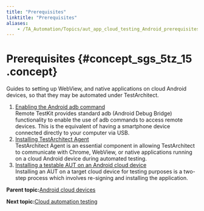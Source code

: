 ```yaml
--- 
title: "Prerequisites"
linktitle: "Prerequisites"
aliases: 
    - /TA_Automation/Topics/aut_app_cloud_testing_Android_prerequisites.html
---
```

# Prerequisites {#concept_sgs_5tz_15 .concept}

Guides to setting up WebView, and native applications on cloud Android devices, so that they may be automated under TestArchitect.

1.  [Enabling the Android adb command](../../TA_Automation/Topics/aut_app_cloud_testing_Android_adb.html)  
Remote TestKit provides standard adb \(Android Debug Bridge\) functionality to enable the use of adb commands to access remote devices. This is the equivalent of having a smartphone device connected directly to your computer via USB.
2.  [Installing TestArchitect Agent](../../TA_Automation/Topics/aut_app_cloud_testing_Android_agent.html)  
TestArchitect Agent is an essential component in allowing TestArchitect to communicate with Chrome, WebView, or native applications running on a cloud Android device during automated testing.
3.  [Installing a testable AUT on an Android cloud device](../../TA_Automation/Topics/aut_app_cloud_testing_install_AUT_app.html)  
Installing an AUT on a target cloud device for testing purposes is a two-step process which involves re-signing and installing the application.

**Parent topic:**[Android cloud devices](../../TA_Automation/Topics/aut_app_cloud_testing_RTK_Android.html)

**Next topic:**[Cloud automation testing](../../TA_Automation/Topics/aut_app_cloud_testing_Android.html)

